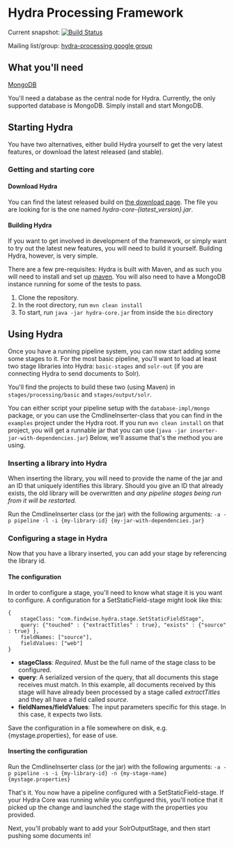 Hydra Processing Framework
==========================

Current snapshot: [![Build Status](https://secure.travis-ci.org/Findwise/Hydra.png?branch=master)](https://travis-ci.org/Findwise/Hydra)

Mailing list/group: [hydra-processing google group](https://groups.google.com/forum/#!forum/hydra-processing)

What you'll need
----------------

[MongoDB](http://www.mongodb.org/downloads) 

You'll need a database as the central node for Hydra. Currently, the only supported database is MongoDB. Simply install and start MongoDB.

Starting Hydra
--------------

You have two alternatives, either build Hydra yourself to get the very latest features, or download the latest released (and stable).
### Getting and starting core
#### Download Hydra

You can find the latest released build on [the download page](https://github.com/Findwise/Hydra/downloads). The file you are looking for is the one named *hydra-core-{latest_version}.jar*.

#### Building Hydra 

If you want to get involved in development of the framework, or simply want to try out the latest new features, you will need to build it yourself. Building Hydra, however, is very simple. 

There are a few pre-requisites: Hydra is built with Maven, and as such you will need to install and set up [maven](http://maven.apache.org). You will also need to have a MongoDB instance running for some of the tests to pass.

1. Clone the repository.
2. In the root directory, run `mvn clean install`
3. To start, run `java -jar hydra-core.jar` from inside the `bin` directory

Using Hydra
-----------

Once you have a running pipeline system, you can now start adding some some stages to it. For the most basic pipeline, you'll want to load at least two stage libraries into Hydra: `basic-stages` and `solr-out` (if you are connecting Hydra to send documents to Solr).

You'll find the projects to build these two (using Maven) in `stages/processing/basic` and `stages/output/solr`.

You can either script your pipeline setup with the `database-impl/mongo` package, or you can use the CmdlineInserter-class that you can find in the `examples` project under the Hydra root. If you run `mvn clean install` on that project, you will get a runnable jar that you can use (`java -jar inserter-jar-with-dependencies.jar`) Below, we'll assume that's the method you are using. 

### Inserting a library into Hydra
When inserting the library, you will need to provide the name of the jar and an ID that uniquely identifies this library. Should you give an ID that already exists, the old library will be overwritten and *any pipeline stages being run from it will be restarted.*

Run the CmdlineInserter class (or the jar) with the following arguments:
	`-a -p pipeline -l -i {my-library-id} {my-jar-with-dependencies.jar}` 

### Configuring a stage in Hydra

Now that you have a library inserted, you can add your stage by referencing the library id. 

#### The configuration
In order to configure a stage, you'll need to know what stage it is you want to configure. A configuration for a SetStaticField-stage might look like this:

```
{
	stageClass: "com.findwise.hydra.stage.SetStaticFieldStage",
	query: {"touched" : {"extractTitles" : true}, "exists" : {"source" : true} },
	fieldNames: ["source"],
	fieldValues: ["web"]
}
```

* __stageClass__: *Required*. Must be the full name of the stage class to be configured. 
* __query__: A serialized version of the query, that all documents this stage receives must match. In this example, all documents received by this stage will have already been processed by a stage called _extractTitles_ and they all have a field called _source_.
* __fieldNames/fieldValues__: The input parameters specific for this stage. In this case, it expects two lists.

Save the configuration in a file somewhere on disk, e.g. {mystage.properties}, for ease of use. 

#### Inserting the configuration

Run the CmdlineInserter class (or the jar) with the following arguments:
	`-a -p pipeline -s -i {my-library-id} -n {my-stage-name} {mystage.properties}` 
	
That's it. You now have a pipeline configured with a SetStaticField-stage. If your Hydra Core was running while you configured this, you'll notice that it picked up the change and launched the stage with the properties you provided.

Next, you'll probably want to add your SolrOutputStage, and then start pushing some documents in!
